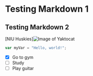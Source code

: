 # Testing Markdown 1
## Testing Markdown 2 
[NIU Huskies]![Image of Yaktocat](https://www.niu.edu/communication-standards/_images/3CHDNIU.png)
``` javascript
var myVar = "Hello, world!";
```
- [x] Go to gym
- [ ] Study
- [ ] Play guitar
